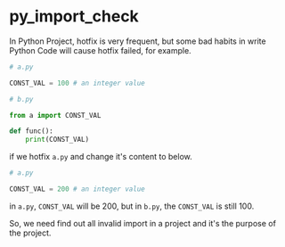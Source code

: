 # py\_import\_check

In Python Project, hotfix is very frequent, but some bad habits in write  
Python Code will cause hotfix failed, for example.

```python
# a.py

CONST_VAL = 100 # an integer value
```

```python
# b.py

from a import CONST_VAL

def func():
	print(CONST_VAL)
```

if we hotfix `a.py` and change it's content to below.

```python
# a.py

CONST_VAL = 200 # an integer value
```

in `a.py`, `CONST_VAL` will be 200, but in `b.py`, the `CONST_VAL` is still 100.

So, we need find out all invalid import in a project and it's the purpose of  
the project.

